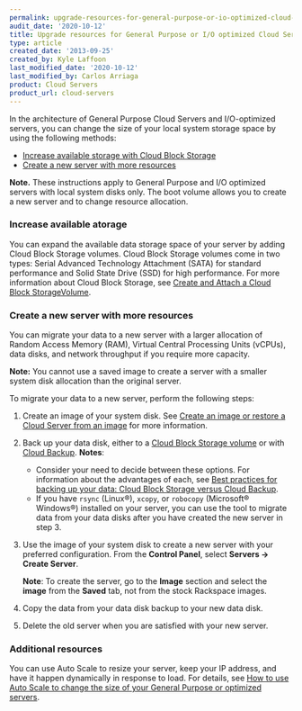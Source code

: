 ```yaml
---
permalink: upgrade-resources-for-general-purpose-or-io-optimized-cloud-servers
audit_date: '2020-10-12'
title: Upgrade resources for General Purpose or I/O optimized Cloud Servers
type: article
created_date: '2013-09-25'
created_by: Kyle Laffoon
last_modified_date: '2020-10-12'
last_modified_by: Carlos Arriaga
product: Cloud Servers
product_url: cloud-servers
---
```


In the architecture of General Purpose Cloud Servers and I/O-optimized
servers, you can change the size of your local system storage space by using the
following methods: 

-   [Increase available storage with Cloud Block
    Storage](https://docs-ospc.rackspace.com/support/how-to/cloud-servers/upgrading-resources-for-general-purpose-or-io-optimized-cloud-servers)
-   [Create a new server with more
    resources](https://docs-ospc.rackspace.com/support/how-to/cloud-servers/upgrading-resources-for-general-purpose-or-io-optimized-cloud-servers)

**Note.** These instructions apply to General Purpose and I/O optimized
servers with local system disks only. The boot volume allows you to create a new server and to change resource allocation.

### Increase available atorage

You can expand the available data storage space of your server by adding
Cloud Block Storage volumes. Cloud Block Storage volumes come in two
types: Serial Advanced Technology Attachment (SATA) for standard performance
and Solid State Drive (SSD) for high performance. For more information about Cloud Block Storage,
see [Create and Attach a Cloud Block StorageVolume](https://docs-ospc.rackspace.com/support/how-to/cloud/cloud-block-storage/create-and-attach-a-cloud-block-storage-volume).

### Create a new server with more resources

You can migrate your data to a new server with a larger allocation
of Random Access Memory (RAM), Virtual Central Processing Units (vCPUs), 
data disks, and network throughput if you require more capacity.  

**Note:** You cannot use a saved image to create a server with a smaller system disk allocation than the original server.

To migrate your data to a new server, perform the following steps:

1.  Create an image of your system disk. See [Create an image or
    restore a Cloud Server from an
    image](https://docs-ospc.rackspace.com/support/how-to/cloud-servers/create-an-image-of-a-server-and-restore-a-server-from-a-saved-image) for
    more information.
2.  Back up your data disk, either to a [Cloud Block Storage
    volume](https://docs-ospc.rackspace.com/support/how-to/cloud-block-storage/create-and-attach-a-cloud-block-storage-volume)
    or with [Cloud
    Backup](https://docs-ospc.rackspace.com/support/how-to/cloud-servers/cloud-backup).
    **Notes**:
    -   Consider your need to decide between these options. For information about the advantages of each, see [Best practices for backing up your data: Cloud Block Storage versus Cloud Backup](https://docs-ospc.rackspace.com/support/how-to/cloud-servers/best-practices-for-backing-up-your-data-cloud-block-storage-versus-cloud-backup).
    -    If you have `rsync` (Linux&reg;), `xcopy`, or `robocopy` (Microsoft&reg; Windows&reg;)
        installed on your server, you can use the tool to migrate data from
        your data disks after you have created the new server in step 3.

3.  Use the image of your system disk to create a new server with your preferred
    configuration. From the **Control Panel**, select **Servers -> Create Server**.

    **Note**: To create the server, go to the **Image** section and select the **image** from the **Saved** tab, not from the stock Rackspace images.

4.  Copy the data from your data disk backup to your new data disk.

5.  Delete the old server when you are satisfied with your new server.

### Additional resources

You can use Auto Scale to resize your server, keep your IP
address, and have it happen dynamically in response to load. For
details, see [How to use Auto Scale to change the size of your General Purpose or
optimized servers](https://docs-ospc.rackspace.com/support/how-to/rackspace-auto-scale/rackspace-auto-scale-tips-and-how-tos).
